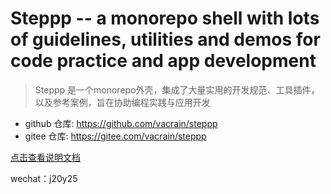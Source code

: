# Steppp -- a monorepo shell with lots of guidelines, utilities and demos for code practice and app development

> Steppp 是一个monorepo外壳，集成了大量实用的开发规范、工具插件，以及参考案例，旨在协助编程实践与应用开发

- github 仓库: https://github.com/vacrain/steppp
- gitee 仓库: https://gitee.com/vacrain/steppp

[点击查看说明文档](./docs/README.md)

wechat：j20y25
